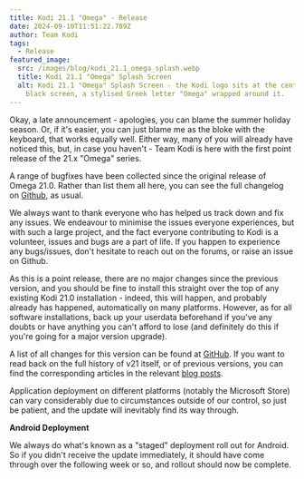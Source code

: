 ```yaml
---
title: Kodi 21.1 "Omega" - Release
date: 2024-09-10T11:51:22.789Z
author: Team Kodi
tags:
  - Release
featured_image:
  src: /images/blog/kodi_21.1_omega_splash.webp
  title: Kodi 21.1 "Omega" Splash Screen
  alt: Kodi 21.1 "Omega" Splash Screen - the Kodi logo sits at the centre of a
    black screen, a stylised Greek letter "Omega" wrapped around it.
---
```

Okay, a late announcement - apologies, you can blame the summer holiday season. Or, if it's easier, you can just blame me as the bloke with the keyboard, that works equally well. Either way, many of you will already have noticed this, but, in case you haven't - Team Kodi is here with the first point release of the 21.x "Omega" series.

A range of bugfixes have been collected since the original release of Omega 21.0. Rather than list them all here, you can see the full changelog on [Github](https://github.com/xbmc/xbmc/compare/21.0-Omega...21.1-Omega), as usual.

We always want to thank everyone who has helped us track down and fix any issues. We endeavour to minimise the issues everyone experiences, but with such a large project, and the fact everyone contributing to Kodi is a volunteer, issues and bugs are a part of life. If you happen to experience any bugs/issues, don't hesitate to reach out on the forums, or raise an issue on Github.

As this is a point release, there are no major changes since the previous version, and you should be fine to install this straight over the top of any existing Kodi 21.0 installation - indeed, this will happen, and probably already has happened, automatically on many platforms. However, as for all software installations, back up your userdata beforehand if you've any doubts or have anything you can't afford to lose (and definitely do this if you're going for a major version upgrade).

A list of all changes for this version can be found at [GitHub](https://github.com/xbmc/xbmc/milestone/167?closed=1). If you want to read back on the full history of v21 itself, or of previous versions, you can find the corresponding articles in the relevant [blog posts](https://kodi.tv/blog/tag/release).

Application deployment on different platforms (notably the Microsoft Store) can vary considerably due to circumstances outside of our control, so just be patient, and the update will inevitably find its way through.

**Android Deployment**

We always do what's known as a "staged" deployment roll out for Android. So if you didn't  receive the update immediately, it should have come through over the following week or so, and rollout should now be complete. 
